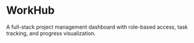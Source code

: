# WorkHub
A full-stack project management dashboard with role-based access, task tracking, and progress visualization.
